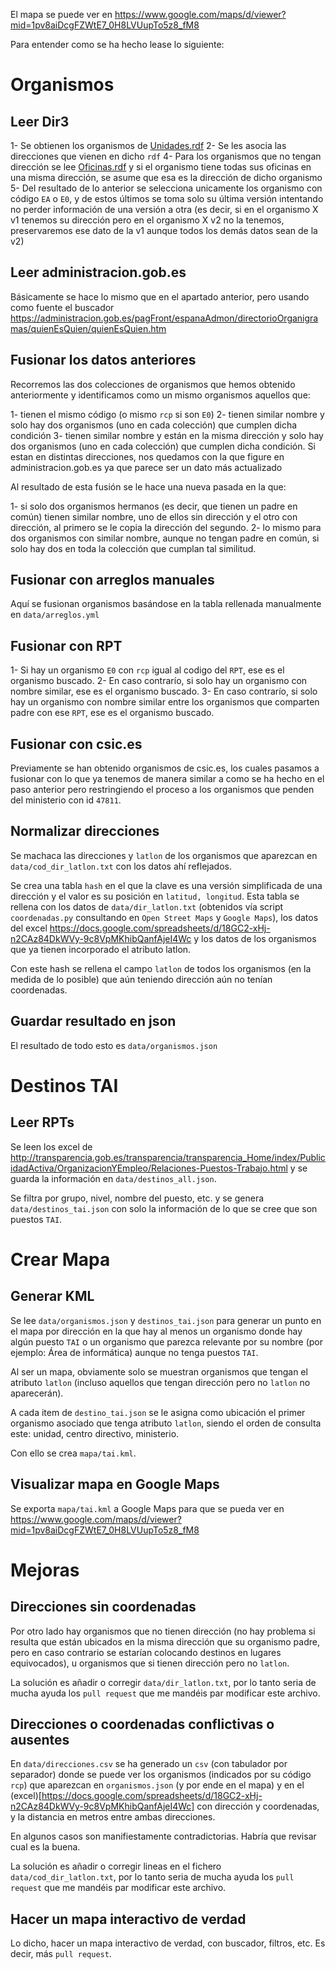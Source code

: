 El mapa se puede ver en https://www.google.com/maps/d/viewer?mid=1pv8aiDcgFZWtE7_0H8LVUupTo5z8_fM8

Para entender como se ha hecho lease lo siguiente:

# Organismos

## Leer Dir3

1- Se obtienen los organismos de [Unidades.rdf](
http://dir3rdf.redsara.es/Unidades.rdf)
2- Se les asocia las direcciones que vienen en dicho `rdf`
4- Para los organismos que no tengan dirección se lee [Oficinas.rdf](http://dir3rdf.redsara.es/Oficinas.rdf) y si el organismo tiene todas sus oficinas en una misma dirección, se asume que esa es la dirección de dicho organismo
5- Del resultado de lo anterior se selecciona unicamente los organismo con código `EA` o `E0`, y de estos últimos se toma solo su última versión intentando no perder información de una versión a otra (es decir, si en el organismo X v1 tenemos su dirección pero en el organismo X v2 no la tenemos, preservaremos ese dato de la v1 aunque todos los demás datos sean de la v2)

## Leer administracion.gob.es

Básicamente se hace lo mismo que en el apartado anterior, pero usando como fuente el buscador https://administracion.gob.es/pagFront/espanaAdmon/directorioOrganigramas/quienEsQuien/quienEsQuien.htm

## Fusionar los datos anteriores

Recorremos las dos colecciones de organismos que hemos obtenido anteriormente y identificamos como un mismo organismos aquellos que:

1- tienen el mismo código (o mismo `rcp` si son `E0`)
2- tienen similar nombre y solo hay dos organismos (uno en cada colección) que cumplen dicha condición
3- tienen similar nombre y están en la misma dirección y solo hay dos organismos (uno en cada colección) que cumplen dicha condición. Si estan en distintas direcciones, nos quedamos con la que figure en administracion.gob.es ya que parece ser un dato más actualizado

Al resultado de esta fusión se le hace una nueva pasada en la que:

1- si solo dos organismos hermanos (es decir, que tienen un padre en común) tienen similar nombre, uno de ellos sin dirección y el otro con dirección, al primero se le copia la dirección del segundo.
2- lo mismo para dos organismos con similar nombre, aunque no tengan padre en común, si solo hay dos en toda la colección que cumplan tal similitud.

## Fusionar con arreglos manuales

Aquí se fusionan organismos basándose en la tabla rellenada manualmente en `data/arreglos.yml`

## Fusionar con RPT

1- Si hay un organismo `E0` con `rcp` igual al codigo del `RPT`, ese es el organismo buscado.
2- En caso contrarío, si solo hay un organismo con nombre similar, ese es el organismo buscado.
3- En caso contrarío, si solo hay un organismo con nombre similar entre los organismos que comparten padre con ese `RPT`, ese es el organismo buscado.

## Fusionar con csic.es

Previamente se han obtenido organismos de csic.es, los cuales pasamos a fusionar con lo que ya tenemos de manera similar a como se ha hecho en el paso anterior pero restringiendo el proceso a los organismos que penden del ministerio con id `47811`.

## Normalizar direcciones

Se machaca las direcciones y `latlon` de los organismos que aparezcan en `data/cod_dir_latlon.txt` con los datos ahí reflejados.

Se crea una tabla `hash` en el que la clave es una versión simplificada de una dirección y el valor es su posición en `latitud, longitud`. Esta tabla se rellena con los datos de `data/dir_latlon.txt` (obtenidos vía script `coordenadas.py` consultando en `Open Street Maps` y `Google Maps`), los datos del excel https://docs.google.com/spreadsheets/d/18GC2-xHj-n2CAz84DkWVy-9c8VpMKhibQanfAjeI4Wc y los datos de los organismos que ya tienen incorporado el atributo latlon.

Con este hash se rellena el campo `latlon` de todos los organismos (en la medida de lo posible) que aún teniendo dirección aún no tenían coordenadas.

## Guardar resultado en json

El resultado de todo esto es `data/organismos.json`

# Destinos TAI

## Leer RPTs

Se leen los excel de http://transparencia.gob.es/transparencia/transparencia_Home/index/PublicidadActiva/OrganizacionYEmpleo/Relaciones-Puestos-Trabajo.html y se guarda la información en `data/destinos_all.json`.

Se filtra por grupo, nivel, nombre del puesto, etc. y se genera `data/destinos_tai.json` con solo la información de lo que se cree que son puestos `TAI`.

# Crear Mapa

## Generar KML

Se lee `data/organismos.json` y `destinos_tai.json` para generar un punto en el mapa por dirección en la que hay al menos un organismo donde hay algún puesto `TAI` o un organismo que parezca relevante por su nombre (por ejemplo: Área de informática) aunque no tenga puestos `TAI`.

Al ser un mapa, obviamente solo se muestran organismos que tengan el atributo `latlon` (incluso aquellos que tengan dirección pero no `latlon` no aparecerán).

A cada item de `destino_tai.json` se le asigna como ubicación el primer organismo asociado que tenga atributo `latlon`, siendo el orden de consulta este: unidad, centro directivo, ministerio.

Con ello se crea `mapa/tai.kml`.

## Visualizar mapa en Google Maps

Se exporta `mapa/tai.kml` a Google Maps para que se pueda ver en https://www.google.com/maps/d/viewer?mid=1pv8aiDcgFZWtE7_0H8LVUupTo5z8_fM8

# Mejoras

## Direcciones sin coordenadas

Por otro lado hay organismos que no tienen dirección (no hay problema si resulta que están ubicados en la misma dirección que su organismo padre, pero en caso contrario se estarían colocando destinos en lugares equivocados), u organismos que si tienen dirección pero no `latlon`.

La solución es añadir o corregir `data/dir_latlon.txt`, por lo tanto seria de mucha ayuda los `pull request` que me mandéis par modificar este archivo.

## Direcciones o coordenadas conflictivas o ausentes

En `data/direcciones.csv` se ha generado un `csv` (con tabulador por separador) donde se puede ver los organismos (indicados por su código `rcp`) que aparezcan en `organismos.json` (y por ende en el mapa) y en el (excel)[https://docs.google.com/spreadsheets/d/18GC2-xHj-n2CAz84DkWVy-9c8VpMKhibQanfAjeI4Wc] con dirección y coordenadas, y la distancia en metros entre ambas direcciones.

En algunos casos son manifiestamente contradictorias. Habría que revisar cual es la buena.

La solución es añadir o corregir lineas en el fichero `data/cod_dir_latlon.txt`, por lo tanto seria de mucha ayuda los `pull request` que me mandéis par modificar este archivo. 

## Hacer un mapa interactivo de verdad

Lo dicho, hacer un mapa interactivo de verdad, con buscador, filtros, etc.
Es decir, más `pull request`.
